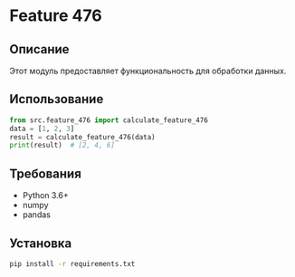 # Feature 476
## Описание
Этот модуль предоставляет функциональность для обработки данных.
## Использование
```python
from src.feature_476 import calculate_feature_476
data = [1, 2, 3]
result = calculate_feature_476(data)
print(result)  # [2, 4, 6]
```
## Требования
- Python 3.6+
- numpy
- pandas
## Установка
```bash
pip install -r requirements.txt
```